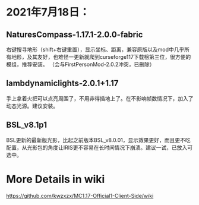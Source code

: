 # 2021年7月18日：  
## NaturesCompass-1.17.1-2.0.0-fabric  
右键搜寻地形（shift+右键重置），显示坐标、距离，兼容原版以及mod中几乎所有地形，及其友好，也难怪一更新就爬到curseforge117下载榜第三位，很方便的模组，推荐安装。 
（会与FirstPersonMod-2.0.2冲突，已删除）

## lambdynamiclights-2.0.1+1.17  
手上拿着火把可以点亮周围了，不用非得插地上了。在不影响帧数情况下，加入了动态光源。建议安装。  

## BSL_v8.1p1  
BSL更新的最新版光影，比起之前版本BSL_v8.0.01，显示效果更好，而且更不吃配置，从光影包的角度让IRIS更不容易在长时间情况下崩溃。建议一试，已放入可选中。  

# More Details in wiki  
https://github.com/kwzxzx/MC1.17-Official1-Client-Side/wiki  
